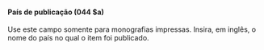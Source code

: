 #### País de publicação (044 $a)
Use este campo somente para monografias impressas. Insira, em inglês, o nome do país no qual o item foi publicado.
